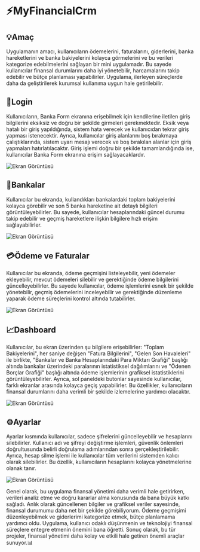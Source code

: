 # ⚡MyFinancialCrm
## 💡Amaç
Uygulamanın amacı, kullanıcıların ödemelerini, faturalarını, giderlerini, banka hareketlerini ve banka bakiyelerini kolayca görmelerini ve bu verileri kategorize edebilmelerini sağlayan bir mini uygulamadır. Bu sayede kullanıcılar finansal durumlarını daha iyi yönetebilir, harcamalarını takip edebilir ve bütçe planlaması yapabilirler. Uygulama, ilerleyen süreçlerde daha da geliştirilerek kurumsal kullanıma uygun hale getirilebilir.

## 🔑Login 
Kullanıcıların, Banka Form ekranına erişebilmek için kendilerine iletilen giriş bilgilerini eksiksiz ve doğru bir şekilde girmeleri gerekmektedir. Eksik veya hatalı bir giriş yapıldığında, sistem hata verecek ve kullanıcıdan tekrar giriş yapması istenecektir. Ayrıca, kullanıcılar giriş alanlarını boş bırakmaya çalıştıklarında, sistem uyarı mesajı verecek ve boş bırakılan alanlar için giriş yapmaları hatırlatılacaktır. Giriş işlemi doğru bir şekilde tamamlandığında ise, kullanıcılar Banka Form ekranına erişim sağlayacaklardır.

![Ekran Görüntüsü](login.png)

## 🏦Bankalar 
Kullanıcılar bu ekranda, kullandıkları bankalardaki toplam bakiyelerini kolayca görebilir ve son 5 banka hareketine ait detaylı bilgileri görüntüleyebilirler. Bu sayede, kullanıcılar hesaplarındaki güncel durumu takip edebilir ve geçmiş hareketlere ilişkin bilgilere hızlı erişim sağlayabilirler.

![Ekran Görüntüsü](bank.png)

## 💳Ödeme ve Faturalar
Kullanıcılar bu ekranda, ödeme geçmişini listeleyebilir, yeni ödemeler ekleyebilir, mevcut ödemeleri silebilir ve gerektiğinde ödeme bilgilerini güncelleyebilirler. Bu sayede kullanıcılar, ödeme işlemlerini esnek bir şekilde yönetebilir, geçmiş ödemelerini inceleyebilir ve gerektiğinde düzenleme yaparak ödeme süreçlerini kontrol altında tutabilirler.

![Ekran Görüntüsü](spending.png)

## 📈Dashboard
Kullanıcılar, bu ekran üzerinden şu bilgilere erişebilirler: "Toplam Bakiyelerini", her saniye değişen "Fatura Bilgilerini", "Gelen Son Havaleleri" ile birlikte, "Bankalar ve Banka Hesaplarındaki Para Miktarı Grafiği" başlığı altında bankalar üzerindeki paralarının istatistiksel dağılımlarını ve "Ödenen Borçlar Grafiği" başlığı altında ödeme işlemlerinin grafiksel istatistiklerini görüntüleyebilirler. Ayrıca, sol paneldeki butonlar sayesinde kullanıcılar, farklı ekranlar arasında kolayca geçiş yapabilirler. Bu özellikler, kullanıcıların finansal durumlarını daha verimli bir şekilde izlemelerine yardımcı olacaktır.

![Ekran Görüntüsü](dashboard.png)

## ⚙️Ayarlar
Ayarlar kısmında kullanıcılar, sadece şifrelerini güncelleyebilir ve hesaplarını silebilirler. Kullanıcı adı ve şifreyi değiştirme işlemleri, güvenlik önlemleri doğrultusunda belirli doğrulama adımlarından sonra gerçekleştirilebilir. Ayrıca, hesap silme işlemi ile kullanıcılar tüm verilerini sistemden kalıcı olarak silebilirler. Bu özellik, kullanıcıların hesaplarını kolayca yönetmelerine olanak tanır.

![Ekran Görüntüsü](account.png)

Genel olarak, bu uygulama finansal yönetimi daha verimli hale getirirken, verileri analiz etme ve doğru kararlar alma konusunda da bana büyük katkı sağladı. Anlık olarak güncellenen bilgiler ve grafiksel veriler sayesinde, finansal durumumu daha net bir şekilde görebiliyorum. Ödeme geçmişimi düzenleyebilmek ve giderlerimi kategorize etmek, bütçe planlamama yardımcı oldu. Uygulama, kullanıcı odaklı düşünmenin ve teknolojiyi finansal süreçlere entegre etmenin önemini bana öğretti. Sonuç olarak, bu tür projeler, finansal yönetimi daha kolay ve etkili hale getiren önemli araçlar sunuyor.📊



